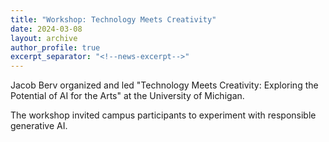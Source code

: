 ```yaml
---
title: "Workshop: Technology Meets Creativity"
date: 2024-03-08
layout: archive
author_profile: true
excerpt_separator: "<!--news-excerpt-->"
---
```

Jacob Berv organized and led "Technology Meets Creativity: Exploring the Potential of AI for the Arts" at the University of Michigan.

<!--news-excerpt-->
The workshop invited campus participants to experiment with responsible generative AI.
